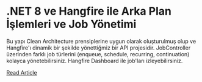 # .NET 8 ve Hangfire ile Arka Plan İşlemleri ve Job Yönetimi

Bu yapı Clean Architecture prensiplerine uygun olarak oluşturulmuş olup ve Hangfire'ı dinamik bir şekilde yönettiğmiz bir API projesidir. 
JobController üzerinden farklı job türlerini (enqueue, schedule, recurring, continuation) kolayca yönetebilirsiniz. 
Hangfire Dashboard ile job'ları izleyebilirsiniz.

[Read Article](https://medium.com/@aziztalhadurgun/net-8-ve-hangfire-ile-arka-plan-i%CC%87%C5%9Flemleri-ve-job-y%C3%B6netimi-756e509e46f0)

